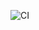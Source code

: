 <!-- # Webpack5

[Руководство по настройке Webpack](https://webpack.js.org/guides/)
[Руководство по настройке GitHub Actions](https://docs.github.com/en/actions/quickstart) -->

![CI](https://github.com/EGalanin/env/actions/workflows/web.yml/badge.svg)
